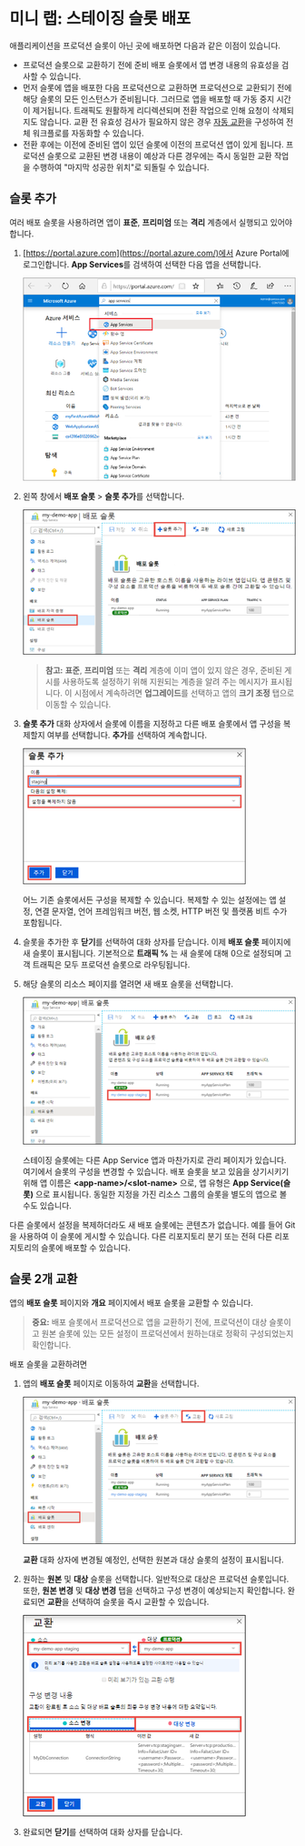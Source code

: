 ﻿# 미니 랩: 스테이징 슬롯 배포

애플리케이션을 프로덕션 슬롯이 아닌 곳에 배포하면 다음과 같은 이점이 있습니다.

* 프로덕션 슬롯으로 교환하기 전에 준비 배포 슬롯에서 앱 변경 내용의 유효성을 검사할 수 있습니다.
* 먼저 슬롯에 앱을 배포한 다음 프로덕션으로 교환하면 프로덕션으로 교환되기 전에 해당 슬롯의 모든 인스턴스가 준비됩니다. 그러므로 앱을 배포할 때 가동 중지 시간이 제거됩니다. 트래픽도 원활하게 리디렉션되며 전환 작업으로 인해 요청이 삭제되지도 않습니다. 교환 전 유효성 검사가 필요하지 않은 경우 [자동 교환](#Auto-Swap)을 구성하여 전체 워크플로를 자동화할 수 있습니다.
* 전환 후에는 이전에 준비된 앱이 있던 슬롯에 이전의 프로덕션 앱이 있게 됩니다. 프로덕션 슬롯으로 교환된 변경 내용이 예상과 다른 경우에는 즉시 동일한 교환 작업을 수행하여 "마지막 성공한 위치"로 되돌릴 수 있습니다.

## 슬롯 추가
여러 배포 슬롯을 사용하려면 앱이 **표준**, **프리미엄** 또는 **격리** 계층에서 실행되고 있어야 합니다.

1. [https://portal.azure.com](https://portal.azure.com/)에서 Azure Portal에 로그인합니다. **App Services**를 검색하여 선택한 다음 앱을 선택합니다. 
   
    ![App Services 검색](../../Linked_Image_Files/search-for-app-services.png)
   
2. 왼쪽 창에서 **배포 슬롯** > **슬롯 추가**를 선택합니다.
   
    ![새 배포 슬롯 추가](../../Linked_Image_Files/qgaddnewdeploymentslot.png)
   
   > **참고:** **표준**, **프리미엄** 또는 **격리** 계층에 이미 앱이 있지 않은 경우, 준비된 게시를 사용하도록 설정하기 위해 지원되는 계층을 알려 주는 메시지가 표시됩니다. 이 시점에서 계속하려면 **업그레이드**를 선택하고 앱의 **크기 조정** 탭으로 이동할 수 있습니다.

3. **슬롯 추가** 대화 상자에서 슬롯에 이름을 지정하고 다른 배포 슬롯에서 앱 구성을 복제할지 여부를 선택합니다. **추가**를 선택하여 계속합니다.
   
    ![구성 소스](../../Linked_Image_Files/configuration-source-1.png)
   
    어느 기존 슬롯에서든 구성을 복제할 수 있습니다. 복제할 수 있는 설정에는 앱 설정, 연결 문자열, 언어 프레임워크 버전, 웹 소켓, HTTP 버전 및 플랫폼 비트 수가 포함됩니다.

4. 슬롯을 추가한 후 **닫기**를 선택하여 대화 상자를 닫습니다. 이제 **배포 슬롯** 페이지에 새 슬롯이 표시됩니다. 기본적으로 **트래픽 %** 는 새 슬롯에 대해 0으로 설정되며 고객 트래픽은 모두 프로덕션 슬롯으로 라우팅됩니다.

5. 해당 슬롯의 리소스 페이지를 열려면 새 배포 슬롯을 선택합니다.
   
    ![배포 슬롯 제목](../../Linked_Image_Files/staging-title.png)

    스테이징 슬롯에는 다른 App Service 앱과 마찬가지로 관리 페이지가 있습니다. 여기에서 슬롯의 구성을 변경할 수 있습니다. 배포 슬롯을 보고 있음을 상기시키기 위해 앱 이름은 **\<app-name>/\<slot-name>** 으로, 앱 유형은 **App Service(슬롯)** 으로 표시됩니다. 동일한 지정을 가진 리소스 그룹의 슬롯을 별도의 앱으로 볼 수도 있습니다.

다른 슬롯에서 설정을 복제하더라도 새 배포 슬롯에는 콘텐츠가 없습니다. 예를 들어 Git을 사용하여 이 슬롯에 게시할 수 있습니다. 다른 리포지토리 분기 또는 전혀 다른 리포지토리의 슬롯에 배포할 수 있습니다.

## 슬롯 2개 교환 
앱의 **배포 슬롯** 페이지와 **개요** 페이지에서 배포 슬롯을 교환할 수 있습니다.

> **중요:** 배포 슬롯에서 프로덕션으로 앱을 교환하기 전에, 프로덕션이 대상 슬롯이고 원본 슬롯에 있는 모든 설정이 프로덕션에서 원하는대로 정확히 구성되었는지 확인합니다.

배포 슬롯을 교환하려면

1. 앱의 **배포 슬롯** 페이지로 이동하여 **교환**을 선택합니다.
   
    ![교환 단추](../../Linked_Image_Files/swap-button-bar.png)

    **교환** 대화 상자에 변경될 예정인, 선택한 원본과 대상 슬롯의 설정이 표시됩니다.

2. 원하는 **원본** 및 **대상** 슬롯을 선택합니다. 일반적으로 대상은 프로덕션 슬롯입니다. 또한, **원본 변경** 및 **대상 변경** 탭을 선택하고 구성 변경이 예상되는지 확인합니다. 완료되면 **교환**을 선택하여 슬롯을 즉시 교환할 수 있습니다.

    ![교환 완료](../../Linked_Image_Files/swap-immediately.png)

3. 완료되면 **닫기**를 선택하여 대화 상자를 닫습니다.
